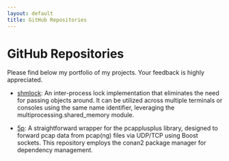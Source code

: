```yaml
---
layout: default
title: GitHub Repositories
---
```


# GitHub Repositories

Please find below my portfolio of my projects. Your feedback is highly appreciated.

- [shmlock](https://github.com/fwkrumm/shmlock): An inter-process lock implementation that eliminates the need for passing objects around. It can be utilized across multiple terminals or consoles using the same name identifier, leveraging the multiprocessing.shared_memory module.

- [5p](https://github.com/fwkrumm/5p): A straightforward wrapper for the pcapplusplus library, designed to forward pcap data from pcap(ng) files via UDP/TCP using Boost sockets. This repository employs the conan2 package manager for dependency management.
